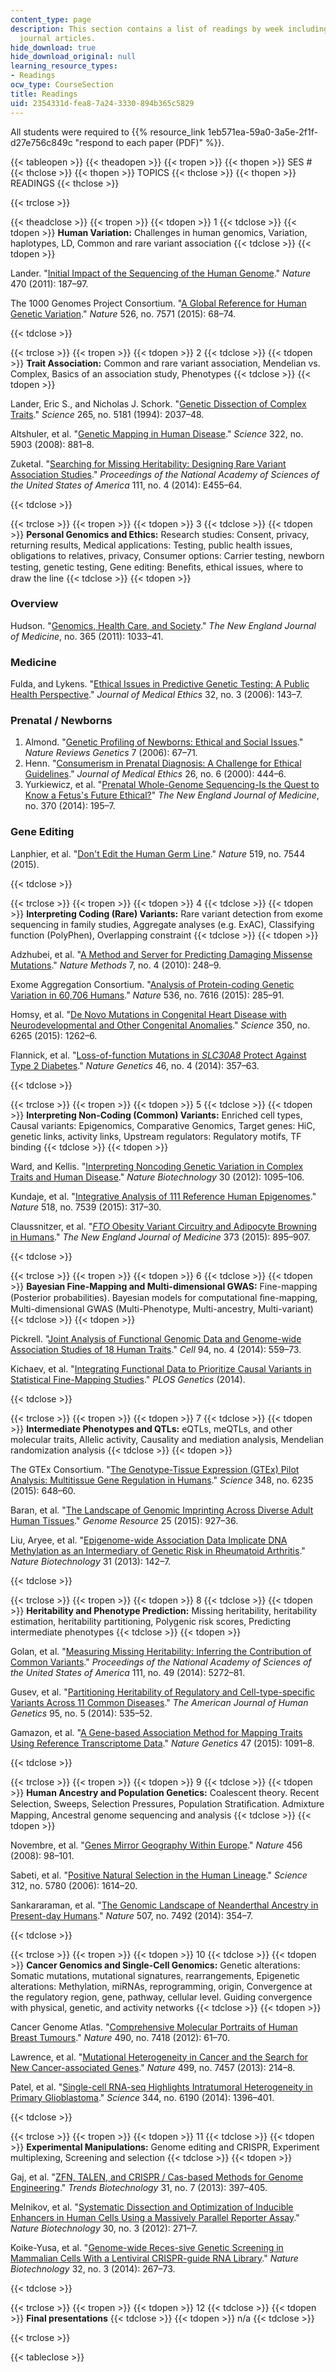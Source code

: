 ```yaml
---
content_type: page
description: This section contains a list of readings by week including links to online
  journal articles.
hide_download: true
hide_download_original: null
learning_resource_types:
- Readings
ocw_type: CourseSection
title: Readings
uid: 2354331d-fea8-7a24-3330-894b365c5829
---
```


All students were required to {{% resource_link 1eb571ea-59a0-3a5e-2f1f-d27e756c849c "respond to each paper (PDF)" %}}.

{{< tableopen >}}
{{< theadopen >}}
{{< tropen >}}
{{< thopen >}}
SES #
{{< thclose >}}
{{< thopen >}}
TOPICS
{{< thclose >}}
{{< thopen >}}
READINGS
{{< thclose >}}

{{< trclose >}}

{{< theadclose >}}
{{< tropen >}}
{{< tdopen >}}
1
{{< tdclose >}}
{{< tdopen >}}
**Human Variation:** Challenges in human genomics, Variation, haplotypes, LD, Common and rare variant association
{{< tdclose >}}
{{< tdopen >}}


Lander. "[Initial Impact of the Sequencing of the Human Genome](http://dx.doi.org/10.1038/nature09792)." _Nature_ 470 (2011): 187–97.

The 1000 Genomes Project Consortium. "[A Global Reference for Human Genetic Variation](http://dx.doi.org/10.1038/nature15393)." _Nature_ 526, no. 7571 (2015): 68–74.


{{< tdclose >}}

{{< trclose >}}
{{< tropen >}}
{{< tdopen >}}
2
{{< tdclose >}}
{{< tdopen >}}
**Trait Association:** Common and rare variant association, Mendelian vs. Complex, Basics of an association study, Phenotypes
{{< tdclose >}}
{{< tdopen >}}


Lander, Eric S., and Nicholas J. Schork. "[Genetic Dissection of Complex Traits](http://dx.doi.org/10.1126/science.8091226)." _Science_ 265, no. 5181 (1994): 2037–48.

Altshuler, et al. "[Genetic Mapping in Human Disease](http://dx.doi.org/10.1126/science.1156409)." _Science_ 322, no. 5903 (2008): 881–8.

Zuketal. "[Searching for Missing Heritability: Designing Rare Variant Association Studies](http://dx.doi.org/10.1073/pnas.1322563111)." _Proceedings of the National Academy of Sciences of the United States of America_ 111, no. 4 (2014): E455–64.


{{< tdclose >}}

{{< trclose >}}
{{< tropen >}}
{{< tdopen >}}
3
{{< tdclose >}}
{{< tdopen >}}
**Personal Genomics and Ethics:** Research studies: Consent, privacy, returning results, Medical applications: Testing, public health issues, obligations to relatives, privacy, Consumer options: Carrier testing, newborn testing, genetic testing, Gene editing: Beneﬁts, ethical issues, where to draw the line
{{< tdclose >}}
{{< tdopen >}}


### Overview

Hudson. "[Genomics, Health Care, and Society](http://dx.doi.org/10.1056/NEJMra1010517)." _The New England Journal of Medicine_, no. 365 (2011): 1033–41.

### Medicine

Fulda, and Lykens. "[Ethical Issues in Predictive Genetic Testing: A Public Health Perspective](http://dx.doi.org/10.1136/jme.2004.010272)." _Journal of Medical Ethics_ 32, no. 3 (2006): 143–7.

### Prenatal / Newborns

1.  Almond. "[Genetic Profiling of Newborns: Ethical and Social Issues](http://dx.doi.org/10.1038/nrg1745)." _Nature Reviews Genetics_ 7 (2006): 67–71.
2.  Henn. "[Consumerism in Prenatal Diagnosis: A Challenge for Ethical Guidelines](http://dx.doi.org/10.1136/jme.26.6.444)." _Journal of Medical Ethics_ 26, no. 6 (2000): 444–6.
3.  Yurkiewicz, et al. "[Prenatal Whole-Genome Sequencing-Is the Quest to Know a Fetus's Future Ethical?](https://www.researchgate.net/publication/259765237)" _The New England Journal of Medicine_, no. 370 (2014): 195–7.

### Gene Editing

Lanphier, et al. "[Don't Edit the Human Germ Line](http://dx.doi.org/10.1038/519410a)." _Nature_ 519, no. 7544 (2015).


{{< tdclose >}}

{{< trclose >}}
{{< tropen >}}
{{< tdopen >}}
4
{{< tdclose >}}
{{< tdopen >}}
**Interpreting Coding (Rare) Variants:** Rare variant detection from exome sequencing in family studies, Aggregate analyses (e.g. ExAC), Classifying function (PolyPhen), Overlapping constraint
{{< tdclose >}}
{{< tdopen >}}


Adzhubei, et al. "[A Method and Server for Predicting Damaging Missense Mutations](http://dx.doi.org/10.1038/nmeth0410-248)." _Nature Methods_ 7, no. 4 (2010): 248–9.

Exome Aggregation Consortium. "[Analysis of Protein-coding Genetic Variation in 60,706 Humans](http://dx.doi.org/10.1038/nature19057)." _Nature_ 536, no. 7616 (2015): 285–91.

Homsy, et al. "[De Novo Mutations in Congenital Heart Disease with Neurodevelopmental and Other Congenital Anomalies](http://dx.doi.org/10.1126/science.aac9396)." _Science_ 350, no. 6265 (2015): 1262–6.

Flannick, et al. "[Loss-of-function Mutations in _SLC30A8_ Protect Against Type 2 Diabetes](http://dx.doi.org/10.1038/ng.2915)." _Nature Genetics_ 46, no. 4 (2014): 357–63.


{{< tdclose >}}

{{< trclose >}}
{{< tropen >}}
{{< tdopen >}}
5
{{< tdclose >}}
{{< tdopen >}}
**Interpreting Non-Coding (Common) Variants:** Enriched cell types, Causal variants: Epigenomics, Comparative Genomics, Target genes: HiC, genetic links, activity links, Upstream regulators: Regulatory motifs, TF binding
{{< tdclose >}}
{{< tdopen >}}


Ward, and Kellis. "[Interpreting Noncoding Genetic Variation in Complex Traits and Human Disease](http://dx.doi.org/10.1038/nbt.2422)." _Nature Biotechnology_ 30 (2012): 1095–106.

Kundaje, et al. "[Integrative Analysis of 111 Reference Human Epigenomes](http://dx.doi.org/10.1038/nature14248)." _Nature_ 518, no. 7539 (2015): 317–30.

Claussnitzer, et al. "[_FTO_ Obesity Variant Circuitry and Adipocyte Browning in Humans](http://dx.doi.org/10.1056/NEJMoa1502214)." _The New England Journal of Medicine_ 373 (2015): 895–907.


{{< tdclose >}}

{{< trclose >}}
{{< tropen >}}
{{< tdopen >}}
6
{{< tdclose >}}
{{< tdopen >}}
**Bayesian Fine-Mapping and Multi-dimensional GWAS:** Fine-mapping (Posterior probabilities). Bayesian models for computational ﬁne-mapping, Multi-dimensional GWAS (Multi-Phenotype, Multi-ancestry, Multi-variant)
{{< tdclose >}}
{{< tdopen >}}


Pickrell. "[Joint Analysis of Functional Genomic Data and Genome-wide Association Studies of 18 Human Traits](http://dx.doi.org/10.1016/j.ajhg.2014.03.004)." _Cell_ 94, no. 4 (2014): 559–73.

Kichaev, et al. "[Integrating Functional Data to Prioritize Causal Variants in Statistical Fine-Mapping Studies](http://dx.doi.org/10.1371/journal.pgen.1004722)." _PLOS Genetics_ (2014).


{{< tdclose >}}

{{< trclose >}}
{{< tropen >}}
{{< tdopen >}}
7
{{< tdclose >}}
{{< tdopen >}}
**Intermediate Phenotypes and QTLs:** eQTLs, meQTLs, and other molecular traits, Allelic activity, Causality and mediation analysis, Mendelian randomization analysis
{{< tdclose >}}
{{< tdopen >}}


The GTEx Consortium. "[The Genotype-Tissue Expression (GTEx) Pilot Analysis: Multitissue Gene Regulation in Humans](http://dx.doi.org/10.1126/science.1262110)." _Science_ 348, no. 6235 (2015): 648–60.

Baran, et al. "[The Landscape of Genomic Imprinting Across Diverse Adult Human Tissues](http://dx.doi.org/10.1101/gr.192278.115)." _Genome Resource_ 25 (2015): 927–36.

Liu, Aryee, et al. "[Epigenome-wide Association Data Implicate DNA Methylation as an Intermediary of Genetic Risk in Rheumatoid Arthritis](http://dx.doi.org/10.1038/nbt.2487)." _Nature Biotechnology_ 31 (2013): 142–7.


{{< tdclose >}}

{{< trclose >}}
{{< tropen >}}
{{< tdopen >}}
8
{{< tdclose >}}
{{< tdopen >}}
**Heritability and Phenotype Prediction:** Missing heritability, heritability estimation, heritability partitioning, Polygenic risk scores, Predicting intermediate phenotypes
{{< tdclose >}}
{{< tdopen >}}


Golan, et al. "[Measuring Missing Heritability: Inferring the Contribution of Common Variants](http://dx.doi.org/10.1073/pnas.1419064111)." _Proceedings of the National Academy of Sciences of the United States of America_ 111, no. 49 (2014): 5272–81.

Gusev, et al. "[Partitioning Heritability of Regulatory and Cell-type-specific Variants Across 11 Common Diseases](http://dx.doi.org/10.1016/j.ajhg.2014.10.004)." _The American Journal of Human Genetics_ 95, no. 5 (2014): 535–52.

Gamazon, et al. "[A Gene-based Association Method for Mapping Traits Using Reference Transcriptome Data](http://dx.doi.org/10.1038/ng.3367)." _Nature Genetics_ 47 (2015): 1091–8.


{{< tdclose >}}

{{< trclose >}}
{{< tropen >}}
{{< tdopen >}}
9
{{< tdclose >}}
{{< tdopen >}}
**Human Ancestry and Population Genetics:** Coalescent theory. Recent Selection, Sweeps, Selection Pressures, Population Stratiﬁcation. Admixture Mapping, Ancestral genome sequencing and analysis
{{< tdclose >}}
{{< tdopen >}}


Novembre, et al. "[Genes Mirror Geography Within Europe](http://dx.doi.org/10.1038/nature07331)." _Nature_ 456 (2008): 98–101.

Sabeti, et al. "[Positive Natural Selection in the Human Lineage](http://dx.doi.org/10.1126/science.1124309)." _Science_ 312, no. 5780 (2006): 1614–20.

Sankararaman, et al. "[The Genomic Landscape of Neanderthal Ancestry in Present-day Humans](http://dx.doi.org/10.1038/nature12961)." _Nature_ 507, no. 7492 (2014): 354–7.


{{< tdclose >}}

{{< trclose >}}
{{< tropen >}}
{{< tdopen >}}
10
{{< tdclose >}}
{{< tdopen >}}
**Cancer Genomics and Single-Cell Genomics:** Genetic alterations: Somatic mutations, mutational signatures, rearrangements, Epigenetic alterations: Methylation, miRNAs, reprogramming, origin, Convergence at the regulatory region, gene, pathway, cellular level. Guiding convergence with physical, genetic, and activity networks
{{< tdclose >}}
{{< tdopen >}}


Cancer Genome Atlas. "[Comprehensive Molecular Portraits of Human Breast Tumours](http://dx.doi.org/10.1038/nature11412)." _Nature_ 490, no. 7418 (2012): 61–70.

Lawrence, et al. "[Mutational Heterogeneity in Cancer and the Search for New Cancer-associated Genes](http://dx.doi.org/10.1038/nature12213)." _Nature_ 499, no. 7457 (2013): 214–8.

Patel, et al. "[Single-cell RNA-seq Highlights Intratumoral Heterogeneity in Primary Glioblastoma](http://dx.doi.org/10.1126/science.1254257)." _Science_ 344, no. 6190 (2014): 1396–401.


{{< tdclose >}}

{{< trclose >}}
{{< tropen >}}
{{< tdopen >}}
11
{{< tdclose >}}
{{< tdopen >}}
**Experimental Manipulations:** Genome editing and CRISPR, Experiment multiplexing, Screening and selection
{{< tdclose >}}
{{< tdopen >}}


Gaj, et al. "[ZFN, TALEN, and CRISPR / Cas-based Methods for Genome Engineering](http://dx.doi.org/10.1016/j.tibtech.2013.04.004)." _Trends Biotechnology_ 31, no. 7 (2013): 397–405.

Melnikov, et al. "[Systematic Dissection and Optimization of Inducible Enhancers in Human Cells Using a Massively Parallel Reporter Assay](http://dx.doi.org/10.1038/nbt.2137)." _Nature Biotechnology_ 30, no. 3 (2012): 271–7.

Koike-Yusa, et al. "[Genome-wide Reces-sive Genetic Screening in Mammalian Cells With a Lentiviral CRISPR-guide RNA Library](http://dx.doi.org/10.1038/nbt.2800)." _Nature Biotechnology_ 32, no. 3 (2014): 267–73.


{{< tdclose >}}

{{< trclose >}}
{{< tropen >}}
{{< tdopen >}}
12
{{< tdclose >}}
{{< tdopen >}}
**Final presentations**
{{< tdclose >}}
{{< tdopen >}}
n/a
{{< tdclose >}}

{{< trclose >}}

{{< tableclose >}}